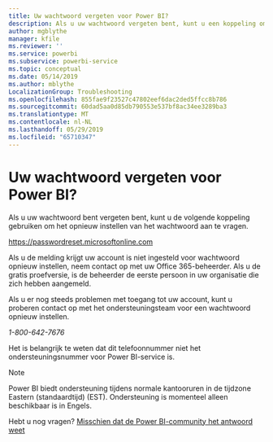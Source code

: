 ```yaml
---
title: Uw wachtwoord vergeten voor Power BI?
description: Als u uw wachtwoord vergeten bent, kunt u een koppeling om aan te vragen een wachtwoord opnieuw instellen.
author: mgblythe
manager: kfile
ms.reviewer: ''
ms.service: powerbi
ms.subservice: powerbi-service
ms.topic: conceptual
ms.date: 05/14/2019
ms.author: mblythe
LocalizationGroup: Troubleshooting
ms.openlocfilehash: 855fae9f23527c47802eef6dac2ded5ffcc8b786
ms.sourcegitcommit: 60dad5aa0d85db790553e537bf8ac34ee3289ba3
ms.translationtype: MT
ms.contentlocale: nl-NL
ms.lasthandoff: 05/29/2019
ms.locfileid: "65710347"
---
```

# <a name="forgot-your-password-for-power-bi"></a>Uw wachtwoord vergeten voor Power BI?

Als u uw wachtwoord bent vergeten bent, kunt u de volgende koppeling gebruiken om het opnieuw instellen van het wachtwoord aan te vragen.

<https://passwordreset.microsoftonline.com>

Als u de melding krijgt uw account is niet ingesteld voor wachtwoord opnieuw instellen, neem contact op met uw Office 365-beheerder. Als u de gratis proefversie, is de beheerder de eerste persoon in uw organisatie die zich hebben aangemeld.

Als u er nog steeds problemen met toegang tot uw account, kunt u proberen contact op met het ondersteuningsteam voor een wachtwoord opnieuw instellen.

*1-800-642-7676*

Het is belangrijk te weten dat dit telefoonnummer niet het ondersteuningsnummer voor Power BI-service is.

> [!NOTE]
> Power BI biedt ondersteuning tijdens normale kantooruren in de tijdzone Eastern (standaardtijd) (EST). Ondersteuning is momenteel alleen beschikbaar is in Engels.

Hebt u nog vragen? [Misschien dat de Power BI-community het antwoord weet](http://community.powerbi.com/)